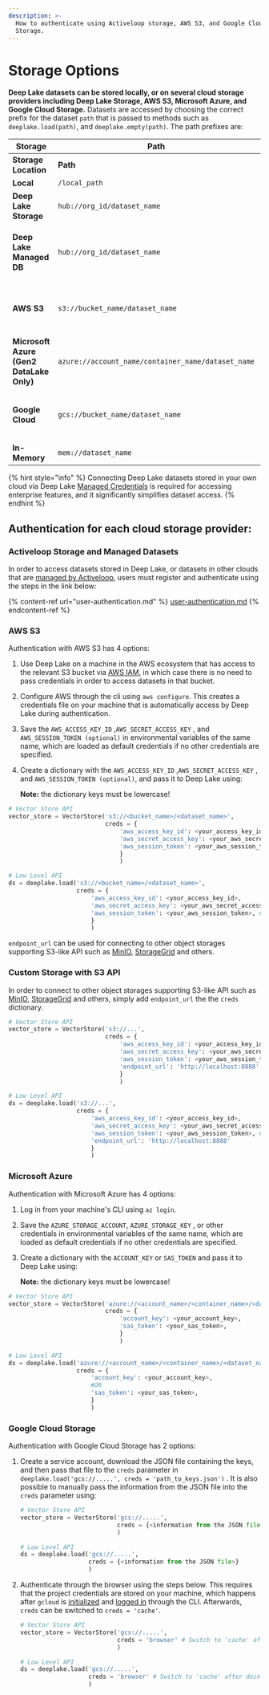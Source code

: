 ```yaml
---
description: >-
  How to authenticate using Activeloop storage, AWS S3, and Google Cloud
  Storage.
---
```


# Storage Options

**Deep Lake datasets can be stored locally, or on several cloud storage providers including Deep Lake Storage, AWS S3, Microsoft Azure, and Google Cloud Storage.** Datasets are accessed by choosing the correct prefix for the dataset `path` that is passed to methods such as `deeplake.load(path)`, and `deeplake.empty(path)`. The path prefixes are:

<table data-header-hidden><thead><tr><th width="222.76694359979138">Storage</th><th>Path</th><th>Notes</th></tr></thead><tbody><tr><td><strong>Storage Location</strong></td><td><strong>Path</strong></td><td><strong>Notes</strong></td></tr><tr><td><strong>Local</strong></td><td><code>/local_path</code></td><td></td></tr><tr><td><strong>Deep Lake Storage</strong></td><td><code>hub://org_id/dataset_name</code></td><td></td></tr><tr><td><strong>Deep Lake Managed DB</strong></td><td><code>hub://org_id/dataset_name</code></td><td>Specify <code>runtime = {"tensor_db": True}</code> when creating the dataset</td></tr><tr><td><strong>AWS S3</strong></td><td><code>s3://bucket_name/dataset_name</code></td><td>Dataset can be connected to Deep Lake via <a href="managed-credentials/">Managed Credentials</a></td></tr><tr><td><strong>Microsoft Azure (Gen2 DataLake Only)</strong></td><td><code>azure://account_name/container_name/dataset_name</code></td><td>Dataset can be connected to Deep Lake via <a href="managed-credentials/">Managed Credentials</a></td></tr><tr><td><strong>Google Cloud</strong></td><td><code>gcs://bucket_name/dataset_name</code></td><td>Dataset can be connected to Deep Lake via <a href="managed-credentials/">Managed Credentials</a></td></tr><tr><td><strong>In-Memory</strong></td><td><code>mem://dataset_name</code></td><td></td></tr></tbody></table>

{% hint style="info" %}
Connecting Deep Lake datasets stored in your own cloud via Deep Lake [Managed Credentials](managed-credentials/) is required for accessing enterprise features, and it significantly simplifies dataset access.
{% endhint %}

## Authentication for each cloud storage provider:

### Activeloop Storage and Managed Datasets

In order to access datasets stored in Deep Lake, or datasets in other clouds that are [managed by Activeloop](managed-credentials/), users must register and authenticate using the steps in the link below:

{% content-ref url="user-authentication.md" %}
[user-authentication.md](user-authentication.md)
{% endcontent-ref %}

### AWS S3

Authentication with AWS S3 has 4 options:

1. Use Deep Lake on a machine in the AWS ecosystem that has access to the relevant S3 bucket via [AWS IAM](https://aws.amazon.com/iam/), in which case there is no need to pass credentials in order to access datasets in that bucket.
2. Configure AWS through the cli using `aws configure`. This creates a credentials file on your machine that is automatically access by Deep Lake during authentication.
3. Save the `AWS_ACCESS_KEY_ID` ,`AWS_SECRET_ACCESS_KEY` , and `AWS_SESSION_TOKEN (optional)` in environmental variables of the same name, which are loaded as default credentials if no other credentials are specified.
4.  Create a dictionary with the `AWS_ACCESS_KEY_ID` ,`AWS_SECRET_ACCESS_KEY` , and `AWS_SESSION_TOKEN (optional)`, and pass it to Deep Lake using:

    **Note:** the dictionary keys must be lowercase!

```python
# Vector Store API
vector_store = VectorStore('s3://<bucket_name>/<dataset_name>', 
                           creds = {
                               'aws_access_key_id': <your_access_key_id>,
                               'aws_secret_access_key': <your_aws_secret_access_key>,
                               'aws_session_token': <your_aws_session_token>, # Optional
                               }
                               )

# Low Level API
ds = deeplake.load('s3://<bucket_name>/<dataset_name>', 
                   creds = {
                       'aws_access_key_id': <your_access_key_id>,
                       'aws_secret_access_key': <your_aws_secret_access_key>,
                       'aws_session_token': <your_aws_session_token>, # Optional
                       }
                       )
```

`endpoint_url` can be used for connecting to other object storages supporting S3-like API such as [MinIO](https://github.com/minio/minio), [StorageGrid](https://www.netapp.com/data-storage/storagegrid/) and others.

### Custom Storage with S3 API

In order to connect to other object storages supporting S3-like API such as [MinIO](https://github.com/minio/minio), [StorageGrid](https://www.netapp.com/data-storage/storagegrid/) and others, simply add `endpoint_url` the the `creds` dictionary.

```python
# Vector Store API
vector_store = VectorStore('s3://...', 
                           creds = {
                               'aws_access_key_id': <your_access_key_id>,
                               'aws_secret_access_key': <your_aws_secret_access_key>,
                               'aws_session_token': <your_aws_session_token>, # Optional
                               'endpoint_url': 'http://localhost:8888'
                               }
                               )

# Low Level API
ds = deeplake.load('s3://...', 
                   creds = {
                       'aws_access_key_id': <your_access_key_id>,
                       'aws_secret_access_key': <your_aws_secret_access_key>,
                       'aws_session_token': <your_aws_session_token>, # Optional
                       'endpoint_url': 'http://localhost:8888'
                       }
                       )
```

### Microsoft Azure

Authentication with Microsoft Azure has 4 options:

1. Log in from your machine's CLI using `az login`.
2. Save the `AZURE_STORAGE_ACCOUNT`, `AZURE_STORAGE_KEY`  , or other credentials in environmental variables of the same name, which are loaded as default credentials if no other credentials are specified.
3.  Create a dictionary with the `ACCOUNT_KEY` or  `SAS_TOKEN` and pass it to Deep Lake using:

    **Note:** the dictionary keys must be lowercase!

```python
# Vector Store API
vector_store = VectorStore('azure://<account_name>/<container_name>/<dataset_name>', 
                           creds = {
                               'account_key': <your_account_key>,
                               'sas_token': <your_sas_token>,
                               }
                               )

# Low Level API
ds = deeplake.load('azure://<account_name>/<container_name>/<dataset_name>', 
                   creds = {
                       'account_key': <your_account_key>, 
                       #OR
                       'sas_token': <your_sas_token>,
                       }
                       )
```

### Google Cloud Storage

Authentication with Google Cloud Storage has 2 options:

1.  Create a service account, download the JSON file containing the keys, and then pass that file to the `creds` parameter in `deeplake.load('gcs://.....', creds = 'path_to_keys.json')` . It is also possible to manually pass the information from the JSON file into the `creds` parameter using:&#x20;

    ```python
    # Vector Store API
    vector_store = VectorStore('gcs://.....', 
                               creds = {<information from the JSON file>}
                               )

    # Low Level API
    ds = deeplake.load('gcs://.....', 
                       creds = {<information from the JSON file>}
                       )
    ```
2.  Authenticate through the browser using the steps below. This requires that the project credentials are stored on your machine, which happens after `gcloud` is [initialized](https://cloud.google.com/sdk/gcloud/reference/init) and [logged in](https://cloud.google.com/sdk/gcloud/reference/auth) through the CLI. Afterwards, `creds` can be switched to `creds = 'cache'`.

    ```python
    # Vector Store API
    vector_store = VectorStore('gcs://.....', 
                               creds = 'browser' # Switch to 'cache' after doing this once
                               )

    # Low Level API
    ds = deeplake.load('gcs://.....', 
                       creds = 'browser' # Switch to 'cache' after doing this once
                       )
    ```
